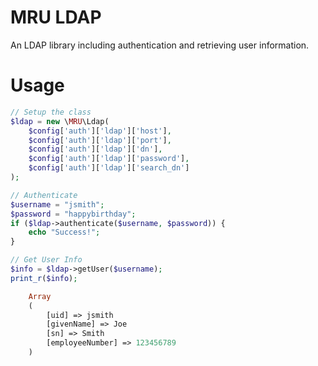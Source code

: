 MRU LDAP
========

An LDAP library including authentication and retrieving user information.

Usage
=====

```php
// Setup the class
$ldap = new \MRU\Ldap(
    $config['auth']['ldap']['host'],
    $config['auth']['ldap']['port'],
    $config['auth']['ldap']['dn'],
    $config['auth']['ldap']['password'],
    $config['auth']['ldap']['search_dn']
);

// Authenticate
$username = "jsmith";
$password = "happybirthday";
if ($ldap->authenticate($username, $password)) {
    echo "Success!";
}

// Get User Info
$info = $ldap->getUser($username);
print_r($info);

    Array
    (
        [uid] => jsmith
        [givenName] => Joe
        [sn] => Smith
        [employeeNumber] => 123456789
    )
```
